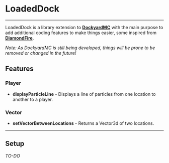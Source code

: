 # LoadedDock

---

LoadedDock is a library extension to [**DockyardMC**](https://github.com/DockyardMC) with the main purpose to add additional coding features to make things easier, some inspired from [**DiamondFire**](https://mcdiamondfire.com/about/).

*Note: As DockyardMC is still being developed, things will be prone to be removed or changed in the future!*

## Features

### Player
- **displayParticleLine** - Displays a line of particles from one location to another to a player.

### Vector
- **setVectorBetweenLocations** - Returns a Vector3d of two locations.

---

## Setup

*TO-DO*

